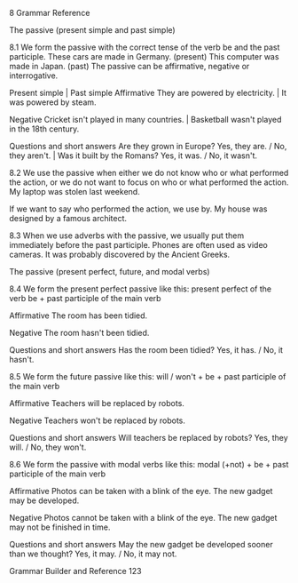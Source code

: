 8 Grammar Reference

The passive (present simple and past simple)

8.1 We form the passive with the correct tense of the verb be and the past participle.
These cars are made in Germany. (present)
This computer was made in Japan. (past)
The passive can be affirmative, negative or interrogative.

Present simple | Past simple
Affirmative
They are powered by electricity. | It was powered by steam.

Negative
Cricket isn't played in many countries. | Basketball wasn't played in the 18th century.

Questions and short answers
Are they grown in Europe? Yes, they are. / No, they aren't. | Was it built by the Romans? Yes, it was. / No, it wasn't.

8.2 We use the passive when either we do not know who or what performed the action, or we do not want to focus on who or what performed the action.
My laptop was stolen last weekend.

If we want to say who performed the action, we use by.
My house was designed by a famous architect.

8.3 When we use adverbs with the passive, we usually put them immediately before the past participle.
Phones are often used as video cameras.
It was probably discovered by the Ancient Greeks.

The passive (present perfect, future, and modal verbs)

8.4 We form the present perfect passive like this:
present perfect of the verb be + past participle of the main verb

Affirmative
The room has been tidied.

Negative
The room hasn't been tidied.

Questions and short answers
Has the room been tidied?
Yes, it has. / No, it hasn't.

8.5 We form the future passive like this:
will / won't + be + past participle of the main verb

Affirmative
Teachers will be replaced by robots.

Negative
Teachers won't be replaced by robots.

Questions and short answers
Will teachers be replaced by robots?
Yes, they will. / No, they won't.

8.6 We form the passive with modal verbs like this:
modal (+not) + be + past participle of the main verb

Affirmative
Photos can be taken with a blink of the eye.
The new gadget may be developed.

Negative
Photos cannot be taken with a blink of the eye.
The new gadget may not be finished in time.

Questions and short answers
May the new gadget be developed sooner than we thought?
Yes, it may. / No, it may not.

Grammar Builder and Reference 123